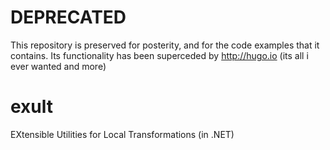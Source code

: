 DEPRECATED
==========

This repository is preserved for posterity, and for the code examples that it contains. Its functionality has been superceded by http://hugo.io (its all i ever wanted and more)

exult
=====

EXtensible Utilities for Local Transformations (in .NET)
